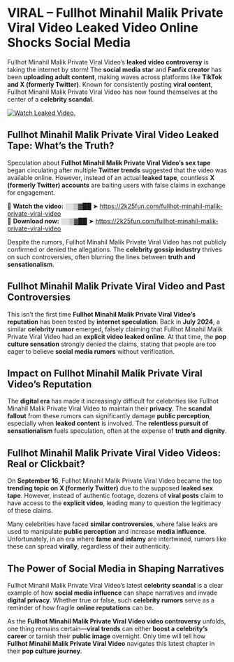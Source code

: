 # VIRAL – Fullhot Minahil Malik Private Viral Video Leaked Video Online Shocks Social Media 

Fullhot Minahil Malik Private Viral Video’s **leaked video controversy** is taking the internet by storm! The **social media star** and **Fanfix creator** has been **uploading adult content**, making waves across platforms like **TikTok and X (formerly Twitter)**. Known for consistently posting **viral content**, Fullhot Minahil Malik Private Viral Video has now found themselves at the center of a **celebrity scandal**.  

[![Watch Leaked Video.](https://miro.medium.com/v2/resize:fit:828/format:webp/1*cilzJN44JGOrTw9NJCrNHA.gif "Watch Leaked Video")](https://2k25fun.com/fullhot-minahil-malik-private-viral-video)

## **Fullhot Minahil Malik Private Viral Video Leaked Tape: What’s the Truth?**  
Speculation about **Fullhot Minahil Malik Private Viral Video’s sex tape** began circulating after multiple **Twitter trends** suggested that the video was available online. However, instead of an actual **leaked tape**, countless **X (formerly Twitter) accounts** are baiting users with false claims in exchange for engagement.  

🔹 **Watch the video:** ░░▒▓██ ➤ https://2k25fun.com/fullhot-minahil-malik-private-viral-video  
🔹 **Download now:** ░░▒▓██ ➤ https://2k25fun.com/fullhot-minahil-malik-private-viral-video  

Despite the rumors, Fullhot Minahil Malik Private Viral Video has not publicly confirmed or denied the allegations. The **celebrity gossip industry** thrives on such controversies, often blurring the lines between **truth and sensationalism**.  

## **Fullhot Minahil Malik Private Viral Video and Past Controversies**  
This isn’t the first time **Fullhot Minahil Malik Private Viral Video’s reputation** has been tested by **internet speculation**. Back in **July 2024**, a similar **celebrity rumor** emerged, falsely claiming that Fullhot Minahil Malik Private Viral Video had an **explicit video leaked online**. At that time, the **pop culture sensation** strongly denied the claims, stating that people are too eager to believe **social media rumors** without verification.  

## **Impact on Fullhot Minahil Malik Private Viral Video’s Reputation**  
The **digital era** has made it increasingly difficult for celebrities like Fullhot Minahil Malik Private Viral Video to maintain their **privacy**. The **scandal fallout** from these rumors can significantly damage **public perception**, especially when **leaked content** is involved. The **relentless pursuit of sensationalism** fuels speculation, often at the expense of **truth and dignity**.  

## **Fullhot Minahil Malik Private Viral Video Videos: Real or Clickbait?**  
On **September 16**, Fullhot Minahil Malik Private Viral Video became the top **trending topic on X (formerly Twitter)** due to the supposed **leaked sex tape**. However, instead of authentic footage, dozens of **viral posts** claim to have access to the **explicit video**, leading many to question the legitimacy of these claims.  

Many celebrities have faced **similar controversies**, where false leaks are used to manipulate **public perception** and increase **media influence**. Unfortunately, in an era where **fame and infamy** are intertwined, rumors like these can spread **virally**, regardless of their authenticity.  

## **The Power of Social Media in Shaping Narratives**  
Fullhot Minahil Malik Private Viral Video’s latest **celebrity scandal** is a clear example of how **social media influence** can shape narratives and invade **digital privacy**. Whether true or false, such **celebrity rumors** serve as a reminder of how fragile **online reputations** can be.  

As the **Fullhot Minahil Malik Private Viral Video video controversy** unfolds, one thing remains certain—**viral trends** can either **boost a celebrity’s career** or tarnish their **public image** overnight. Only time will tell how **Fullhot Minahil Malik Private Viral Video** navigates this latest chapter in their **pop culture journey**. 